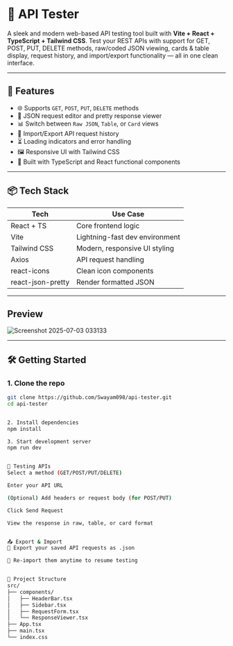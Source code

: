 # 🔌 API Tester

A sleek and modern web-based API testing tool built with **Vite + React + TypeScript + Tailwind CSS**. Test your REST APIs with support for GET, POST, PUT, DELETE methods, raw/coded JSON viewing, cards & table display, request history, and import/export functionality — all in one clean interface.


---

## 🚀 Features

- 🌐 Supports `GET`, `POST`, `PUT`, `DELETE` methods
- 🧪 JSON request editor and pretty response viewer
- 📊 Switch between `Raw JSON`, `Table`, or `Card` views
- 📁 Import/Export API request history
- ⏳ Loading indicators and error handling
- 🖼️ Responsive UI with Tailwind CSS
- 🧠 Built with TypeScript and React functional components

---

## 📦 Tech Stack

| Tech           | Use Case                          |
|----------------|-----------------------------------|
| React + TS     | Core frontend logic               |
| Vite           | Lightning-fast dev environment    |
| Tailwind CSS   | Modern, responsive UI styling     |
| Axios          | API request handling              |
| react-icons    | Clean icon components             |
| react-json-pretty | Render formatted JSON          |

---

## Preview

![Screenshot 2025-07-03 033133](https://github.com/user-attachments/assets/0a448e44-8bc9-4ca4-8bcc-3d88cdaf2c6d)


---

## 🛠️ Getting Started

### 1. Clone the repo

```bash
git clone https://github.com/Swayam098/api-tester.git
cd api-tester


2. Install dependencies
npm install

3. Start development server
npm run dev


🧪 Testing APIs
Select a method (GET/POST/PUT/DELETE)

Enter your API URL

(Optional) Add headers or request body (for POST/PUT)

Click Send Request

View the response in raw, table, or card format


📤 Export & Import
💾 Export your saved API requests as .json

📂 Re-import them anytime to resume testing


📁 Project Structure
src/
├── components/
│   ├── HeaderBar.tsx
│   ├── Sidebar.tsx
│   ├── RequestForm.tsx
│   └── ResponseViewer.tsx
├── App.tsx
├── main.tsx
└── index.css


